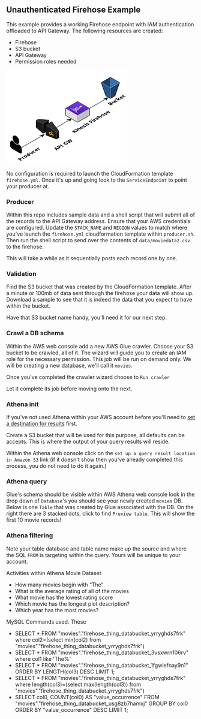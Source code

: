 ## Unauthenticated Firehose Example

This example provides a working Firehose endpoint with IAM authentication offloaded to API Gateway. The following resources are created:

* Firehose
* S3 bucket
* API Gateway
* Permission roles needed

![firehose](imgs/firehose.png)

No configuration is required to launch the CloudFormation template `firehose.yml`. Once it's up and going look to the `ServiceEndpoint` to point your producer at.
### Producer

Within this repo includes sample data and a shell script that will submit all of the records to the API Gateway address. Ensure that your AWS credentials are configured. Update the `STACK_NAME` and `REGION` values to match where you've launch the `firehose.yml` cloudformation template within `producer.sh`. Then run the shell script to send over the contents of `data/moviedata2.csv` to the firehose.

This will take a while as it sequentially posts each record one by one.

### Validation

Find the S3 bucket that was created by the CloudFormation template. After a minute or 100mb of data sent through the firehose your data will show up. Download a sample to see that it is indeed the data that you expect to have within the bucket.

Have that S3 bucket name handy, you'll need it for our next step.

### Crawl a DB schema

Within the AWS web console add a new AWS Glue crawler. Choose your S3 bucket to be crawled, all of it. The wizard will guide you to create an IAM role for the necessary permission. This job will be run on demand only. We will be creating a new database, we'll call it `movies`.

Once you've completed the crawler wizard choose to `Run crawler`

Let it complete its job before moving onto the next.

### Athena init

If you've not used Athena within your AWS account before you'll need to [set a destination for results](https://docs.aws.amazon.com/athena/latest/ug/querying.html) first.

Create a S3 bucket that will be used for this purpose, all defaults can be accepts. This is where the output of your query results will reside.

Within the Athena web console click on the `set up a query result location in Amazon S3` link (if it doesn't show then you've already completed this process, you do not need to do it again.)

### Athena query

Glue's schema should be visible within AWS Athena web console look in the drop down of `Database`'s you should see your newly created `movies` DB. Below is one `Table` that was created by Glue associated with the DB. On the right there are 3 stacked dots, click to find `Preview table`. This will show the first 10 movie records!

### Athena filtering

Note your table database and table name make up the source and where the SQL `FROM` is targeting within the query. Yours will be unique to your account.

Activities within Athena Movie Dataset

* How many movies begin with “The”
* What is the average rating of all of the movies
* What movie has the lowest rating score
* Which movie has the longest plot description?
* Which year has the most movies?

MySQL Commands used. These

* SELECT * FROM "movies"."firehose_thing_databucket_yrryghds7frk" where col2=(select min(col2) from "movies"."firehose_thing_databucket_yrryghds7frk")
* SELECT * FROM "movies"."firehose_thing_databucket_3vsxwrn106rv" where col1 like 'The%'
* SELECT * FROM "movies"."firehose_thing_databucket_1fgwlefnay9n1" ORDER BY LENGTH(col3) DESC LIMIT 1;
* SELECT * FROM "movies"."firehose_thing_databucket_yrryghds7frk" where length(col3)=(select max(length(col3)) from "movies"."firehose_thing_databucket_yrryghds7frk")
* SELECT col0, COUNT(col0) AS "value_occurrence" FROM "movies"."firehose_thing_databucket_usg8zb7hamxj" GROUP BY col0 ORDER BY "value_occurrence" DESC LIMIT 1;
